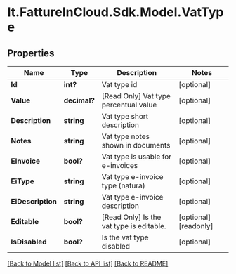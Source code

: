 # It.FattureInCloud.Sdk.Model.VatType

## Properties

Name | Type | Description | Notes
------------ | ------------- | ------------- | -------------
**Id** | **int?** | Vat type id | [optional] 
**Value** | **decimal?** | [Read Only] Vat type percentual value | [optional] 
**Description** | **string** | Vat type short description | [optional] 
**Notes** | **string** | Vat type notes shown in documents | [optional] 
**EInvoice** | **bool?** | Vat type is usable for e-invoices | [optional] 
**EiType** | **string** | Vat type e-invoice type (natura) | [optional] 
**EiDescription** | **string** | Vat type e-invoice description | [optional] 
**Editable** | **bool?** | [Read Only] Is the vat type is editable. | [optional] [readonly] 
**IsDisabled** | **bool?** | Is the vat type disabled | [optional] 

[[Back to Model list]](../README.md#documentation-for-models) [[Back to API list]](../README.md#documentation-for-api-endpoints) [[Back to README]](../README.md)

